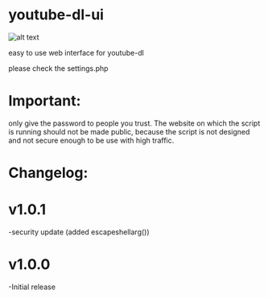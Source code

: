 # youtube-dl-ui
![alt text](https://rafgamer.pw/img/h8Ivj.png)

easy to use web interface for youtube-dl

please check the settings.php


Important:
===============
only give the password to people you trust.
The website on which the script is running should not be made public, because the script is not designed and not secure enough to be use with high traffic.


Changelog:
===============

v1.0.1
===============
-security update (added escapeshellarg())

v1.0.0
===============
-Initial release
